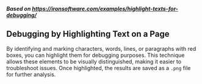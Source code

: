 ***Based on <https://ironsoftware.com/examples/highlight-texts-for-debugging/>***

## Debugging by Highlighting Text on a Page

By identifying and marking characters, words, lines, or paragraphs with red boxes, you can highlight them for debugging purposes. This technique allows these elements to be visually distinguished, making it easier to troubleshoot issues. Once highlighted, the results are saved as a `.png` file for further analysis.